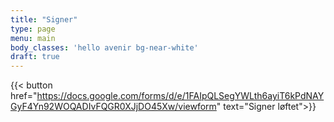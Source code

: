 ```yaml
---
title: "Signer"
type: page
menu: main
body_classes: 'hello avenir bg-near-white'
draft: true
---
```

{{< button href="https://docs.google.com/forms/d/e/1FAIpQLSegYWLth6ayiT6kPdNAYGyF4Yn92WOQADIvFQGR0XJjDO45Xw/viewform" text="Signer løftet">}}
